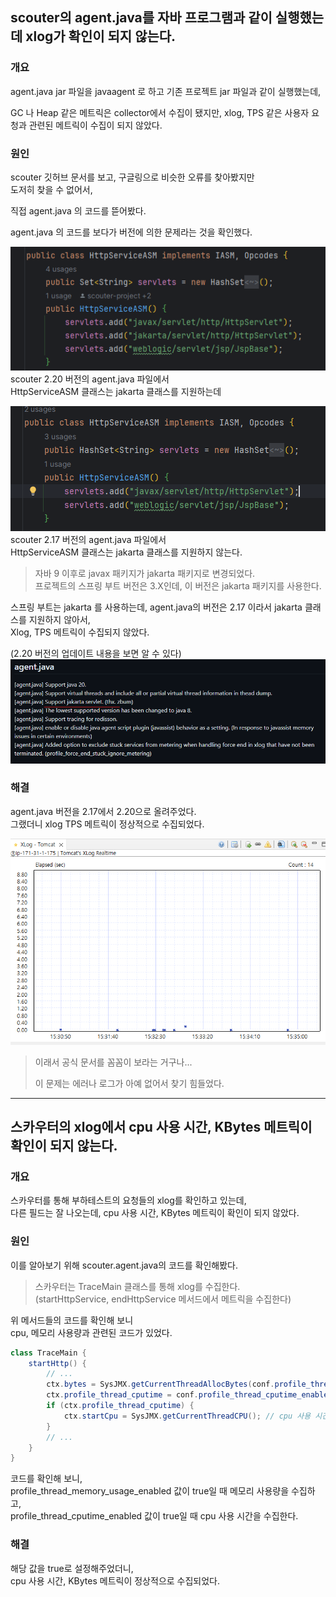 ## scouter의 agent.java를 자바 프로그램과 같이 실행했는데 xlog가 확인이 되지 않는다.

### 개요

agent.java jar 파일을 javaagent 로 하고 기존 프로젝트 jar 파일과 같이 실행했는데,

GC 나 Heap 같은 메트릭은 collector에서 수집이 됐지만, xlog, TPS 같은 사용자 요청과 관련된 메트릭이 수집이 되지 않았다.

### 원인

scouter 깃허브 문서를 보고, 구글링으로 비슷한 오류를 찾아봤지만  
도저히 찾을 수 없어서,

직접 agent.java 의 코드를 뜯어봤다.

agent.java 의 코드를 보다가 버전에 의한 문제라는 것을 확인했다.

![img_2.png](../img/agent_java_version_20.png)  
scouter 2.20 버전의 agent.java 파일에서  
HttpServiceASM 클래스는 jakarta 클래스를 지원하는데

![img_3.png](../img/agent_java_version_17.png)  
scouter 2.17 버전의 agent.java 파일에서  
HttpServiceASM 클래스는 jakarta 클래스를 지원하지 않는다.

> 자바 9 이후로 javax 패키지가 jakarta 패키지로 변경되었다.  
> 프로젝트의 스프링 부트 버전은 3.X인데, 이 버전은 jakarta 패키지를 사용한다.

스프링 부트는 jakarta 를 사용하는데, agent.java의 버전은 2.17 이라서 jakarta 클래스를 지원하지 않아서,  
Xlog, TPS 메트릭이 수집되지 않았다.

(2.20 버전의 업데이트 내용을 보면 알 수 있다)  
![img_1.png](../img/scouter_doc_1.png)

### 해결

agent.java 버전을 2.17에서 2.20으로 올려주었다.  
그랬더니 xlog TPS 메트릭이 정상적으로 수집되었다.

![img.png](../img/xlog_1.png)

> 이래서 공식 문서를 꼼꼼이 보라는 거구나...
>
> 이 문제는 에러나 로그가 아예 없어서 찾기 힘들었다.

---

## 스카우터의 xlog에서 cpu 사용 시간, KBytes 메트릭이 확인이 되지 않는다.

### 개요

스카우터를 통해 부하테스트의 요청들의 xlog를 확인하고 있는데,  
다른 필드는 잘 나오는데, cpu 사용 시간, KBytes 메트릭이 확인이 되지 않았다.

### 원인

이를 알아보기 위해 scouter.agent.java의 코드를 확인해봤다.  

> 스카우터는 TraceMain 클래스를 통해 xlog를 수집한다.  
> (startHttpService, endHttpService 메서드에서 메트릭을 수집한다)

위 메서드들의 코드를 확인해 보니  
cpu, 메모리 사용량과 관련된 코드가 있었다.

```java
class TraceMain {
    startHttp() {
        // ...
        ctx.bytes = SysJMX.getCurrentThreadAllocBytes(conf.profile_thread_memory_usage_enabled); // 메모리 사용량
        ctx.profile_thread_cputime = conf.profile_thread_cputime_enabled;
        if (ctx.profile_thread_cputime) {
            ctx.startCpu = SysJMX.getCurrentThreadCPU(); // cpu 사용 시간
        }
        // ...
    }
}
```

코드를 확인해 보니,  
profile_thread_memory_usage_enabled 값이 true일 때 메모리 사용량을 수집하고,  
profile_thread_cputime_enabled 값이 true일 때 cpu 사용 시간을 수집한다.

### 해결

해당 값을 true로 설정해주었더니,  
cpu 사용 시간, KBytes 메트릭이 정상적으로 수집되었다.